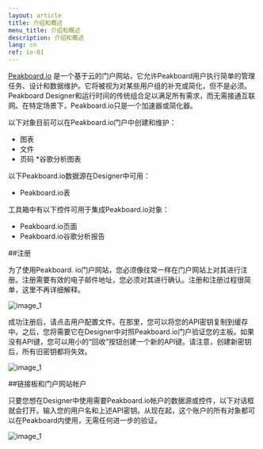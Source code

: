 ```yaml
---
layout: article
title: 介绍和概述
menu_title: 介绍和概述
description: 介绍和概述
lang: cn
ref: io-01
---
```

[Peakboard.io](https://peakboard.io) 是一个基于云的门户网站，它允许Peakboard用户执行简单的管理任务、设计和数据维护。它将被视为对某些用户组的补充或简化，但不是必须。Peakboard Designer和运行时间的传统组合足以满足所有需求，而无需接通互联网。在特定场景下，Peakboard.io只是一个加速器或简化器。

以下对象目前可以在Peakboard.io门户中创建和维护：

* 图表
* 文件
* 页码
*谷歌分析图表

以下Peakboard.io数据源在Designer中可用：

 * Peakboard.io表

工具箱中有以下控件可用于集成Peakboard.io对象：

* Peakboard.io页面
* Peakboard.io谷歌分析报告

##注册

为了使用Peakboard. io门户网站，您必须像往常一样在门户网站上对其进行注册。注册需要有效的电子邮件地址，您必须对其进行确认。注册和注册过程很简单，这里不再详细解释。

![image_1](/assets/images/peakboard-io/intro/peakboardio_01.png)


成功注册后，请点击用户配置文件。在那里，您可以将您的API密钥复制到缓存中。之后，您将需要它在Designer中对照Peakboard.io门户验证您的主板。如果没有API键，您可以用小的“回收”按钮创建一个新的API键。请注意，创建新密钥后，所有旧密钥都将失效。

![image_1](/assets/images/peakboard-io/intro/peakboardio_02.png)

##链接板和门户网站帐户


只要您想在Designer中使用需要Peakboard.io帐户的数据源或控件，以下对话框就会打开。输入您的用户名和上述API密钥。从现在起，这个账户的所有对象都可以在Peakboard内使用，无需任何进一步的验证。

![image_1](/assets/images/peakboard-io/intro/peakboardio_03.png)
